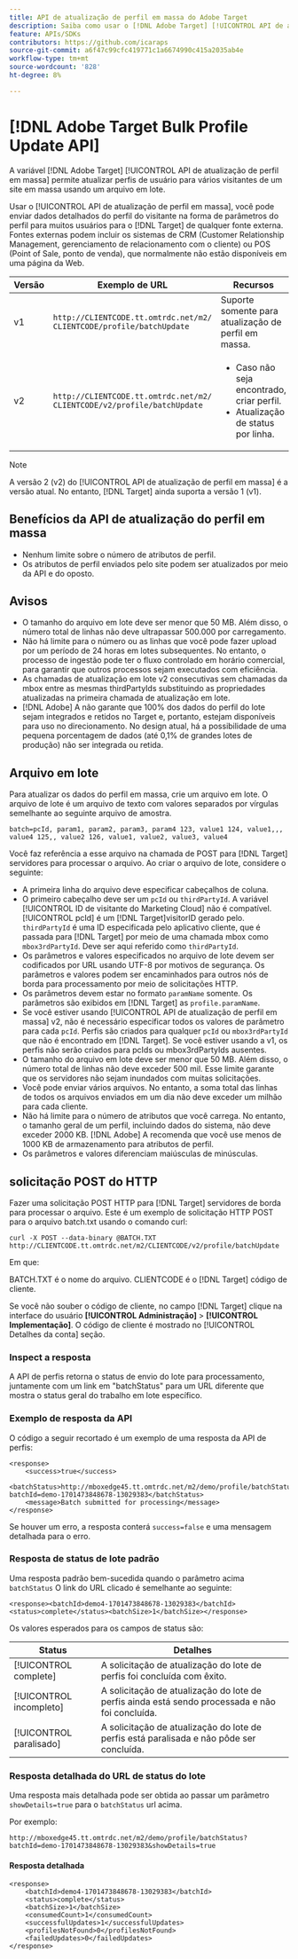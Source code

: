 ```yaml
---
title: API de atualização de perfil em massa do Adobe Target
description: Saiba como usar o [!DNL Adobe Target] [!UICONTROL API de atualização de perfil em massa] para enviar os dados de perfil de vários visitantes para [!DNL Target] para uso no direcionamento.
feature: APIs/SDKs
contributors: https://github.com/icaraps
source-git-commit: a6f47c99cfc419771c1a6674990c415a2035ab4e
workflow-type: tm+mt
source-wordcount: '828'
ht-degree: 8%

---
```


# [!DNL Adobe Target Bulk Profile Update API]

A variável [!DNL Adobe Target] [!UICONTROL API de atualização de perfil em massa] permite atualizar perfis de usuário para vários visitantes de um site em massa usando um arquivo em lote.

Usar o [!UICONTROL API de atualização de perfil em massa], você pode enviar dados detalhados do perfil do visitante na forma de parâmetros do perfil para muitos usuários para o [!DNL Target] de qualquer fonte externa. Fontes externas podem incluir os sistemas de CRM (Customer Relationship Management, gerenciamento de relacionamento com o cliente) ou POS (Point of Sale, ponto de venda), que normalmente não estão disponíveis em uma página da Web.

| Versão  | Exemplo de URL | Recursos |
| --- | --- | --- |
| v1 | `http://CLIENTCODE.tt.omtrdc.net/m2/ CLIENTCODE/profile/batchUpdate` | Suporte somente para atualização de perfil em massa. |
| v2 | `http://CLIENTCODE.tt.omtrdc.net/m2/ CLIENTCODE/v2/profile/batchUpdate` | <ul><li>Caso não seja encontrado, criar perfil.</li><li>Atualização de status por linha.</li></ul> |

>[!NOTE]
>
>A versão 2 (v2) do [!UICONTROL API de atualização de perfil em massa] é a versão atual. No entanto, [!DNL Target] ainda suporta a versão 1 (v1).

## Benefícios da API de atualização do perfil em massa

* Nenhum limite sobre o número de atributos de perfil.
* Os atributos de perfil enviados pelo site podem ser atualizados por meio da API e do oposto.

## Avisos

* O tamanho do arquivo em lote deve ser menor que 50 MB. Além disso, o número total de linhas não deve ultrapassar 500.000 por carregamento.
* Não há limite para o número ou as linhas que você pode fazer upload por um período de 24 horas em lotes subsequentes. No entanto, o processo de ingestão pode ter o fluxo controlado em horário comercial, para garantir que outros processos sejam executados com eficiência.
* As chamadas de atualização em lote v2 consecutivas sem chamadas da mbox entre as mesmas thirdPartyIds substituindo as propriedades atualizadas na primeira chamada de atualização em lote.
* [!DNL Adobe] A não garante que 100% dos dados do perfil do lote sejam integrados e retidos no Target e, portanto, estejam disponíveis para uso no direcionamento. No design atual, há a possibilidade de uma pequena porcentagem de dados (até 0,1% de grandes lotes de produção) não ser integrada ou retida.

## Arquivo em lote

Para atualizar os dados do perfil em massa, crie um arquivo em lote. O arquivo de lote é um arquivo de texto com valores separados por vírgulas semelhante ao seguinte arquivo de amostra.

``````
batch=pcId, param1, param2, param3, param4 123, value1 124, value1,,, value4 125,, value2 126, value1, value2, value3, value4
``````

Você faz referência a esse arquivo na chamada de POST para [!DNL Target] servidores para processar o arquivo. Ao criar o arquivo de lote, considere o seguinte:

* A primeira linha do arquivo deve especificar cabeçalhos de coluna.
* O primeiro cabeçalho deve ser um `pcId` ou `thirdPartyId`. A variável [!UICONTROL ID de visitante do Marketing Cloud] não é compatível. [!UICONTROL pcId] é um [!DNL Target]visitorID gerado pelo. `thirdPartyId` é uma ID especificada pelo aplicativo cliente, que é passada para [!DNL Target] por meio de uma chamada mbox como `mbox3rdPartyId`. Deve ser aqui referido como `thirdPartyId`.
* Os parâmetros e valores especificados no arquivo de lote devem ser codificados por URL usando UTF-8 por motivos de segurança. Os parâmetros e valores podem ser encaminhados para outros nós de borda para processamento por meio de solicitações HTTP.
* Os parâmetros devem estar no formato `paramName` somente. Os parâmetros são exibidos em [!DNL Target] as `profile.paramName`.
* Se você estiver usando [!UICONTROL API de atualização de perfil em massa] v2, não é necessário especificar todos os valores de parâmetro para cada `pcId`. Perfis são criados para qualquer `pcId` ou `mbox3rdPartyId` que não é encontrado em [!DNL Target]. Se você estiver usando a v1, os perfis não serão criados para pcIds ou mbox3rdPartyIds ausentes.
* O tamanho do arquivo em lote deve ser menor que 50 MB. Além disso, o número total de linhas não deve exceder 500 mil. Esse limite garante que os servidores não sejam inundados com muitas solicitações.
* Você pode enviar vários arquivos. No entanto, a soma total das linhas de todos os arquivos enviados em um dia não deve exceder um milhão para cada cliente.
* Não há limite para o número de atributos que você carrega. No entanto, o tamanho geral de um perfil, incluindo dados do sistema, não deve exceder 2000 KB. [!DNL Adobe] A recomenda que você use menos de 1000 KB de armazenamento para atributos de perfil.
* Os parâmetros e valores diferenciam maiúsculas de minúsculas.

## solicitação POST do HTTP

Fazer uma solicitação POST HTTP para [!DNL Target] servidores de borda para processar o arquivo. Este é um exemplo de solicitação HTTP POST para o arquivo batch.txt usando o comando curl:

``````
curl -X POST --data-binary @BATCH.TXT http://CLIENTCODE.tt.omtrdc.net/m2/CLIENTCODE/v2/profile/batchUpdate
``````

Em que:

BATCH.TXT é o nome do arquivo. CLIENTCODE é o [!DNL Target] código de cliente.

Se você não souber o código de cliente, no campo [!DNL Target] clique na interface do usuário **[!UICONTROL Administração]** > **[!UICONTROL Implementação]**. O código de cliente é mostrado no [!UICONTROL Detalhes da conta] seção.

### Inspect a resposta

A API de perfis retorna o status de envio do lote para processamento, juntamente com um link em &quot;batchStatus&quot; para um URL diferente que mostra o status geral do trabalho em lote específico.

### Exemplo de resposta da API

O código a seguir recortado é um exemplo de uma resposta da API de perfis:

```
<response>
    <success>true</success>
    <batchStatus>http://mboxedge45.tt.omtrdc.net/m2/demo/profile/batchStatus?batchId=demo-1701473848678-13029383</batchStatus>
    <message>Batch submitted for processing</message>
</response>
```

Se houver um erro, a resposta conterá `success=false` e uma mensagem detalhada para o erro.

### Resposta de status de lote padrão

Uma resposta padrão bem-sucedida quando o parâmetro acima `batchStatus` O link do URL clicado é semelhante ao seguinte:

```
<response><batchId>demo4-1701473848678-13029383</batchId><status>complete</status><batchSize>1</batchSize></response>
```

Os valores esperados para os campos de status são:

| Status | Detalhes |
| --- | --- |
| [!UICONTROL complete] | A solicitação de atualização do lote de perfis foi concluída com êxito. |
| [!UICONTROL incompleto] | A solicitação de atualização do lote de perfis ainda está sendo processada e não foi concluída. |
| [!UICONTROL paralisado] | A solicitação de atualização do lote de perfis está paralisada e não pôde ser concluída. |

### Resposta detalhada do URL de status do lote

Uma resposta mais detalhada pode ser obtida ao passar um parâmetro `showDetails=true` para o `batchStatus` url acima.

Por exemplo:

```
http://mboxedge45.tt.omtrdc.net/m2/demo/profile/batchStatus?batchId=demo-1701473848678-13029383&showDetails=true
```

#### Resposta detalhada

```
<response>
    <batchId>demo4-1701473848678-13029383</batchId>
    <status>complete</status>
    <batchSize>1</batchSize>
    <consumedCount>1</consumedCount>
    <successfulUpdates>1</successfulUpdates>
    <profilesNotFound>0</profilesNotFound>
    <failedUpdates>0</failedUpdates>
</response>
```

